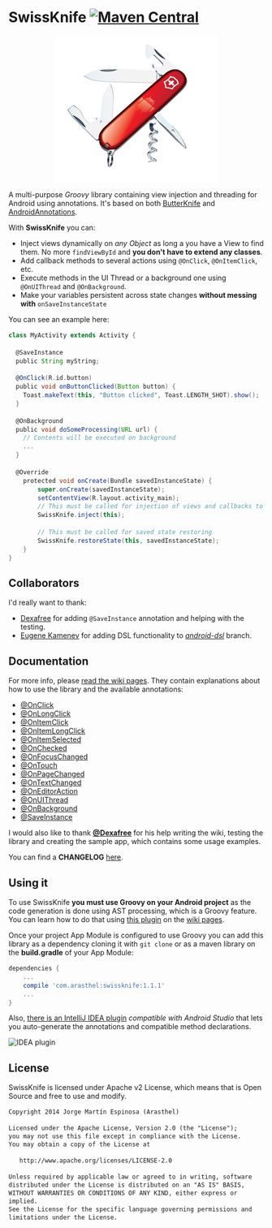 SwissKnife [![Maven Central](https://maven-badges.herokuapp.com/maven-central/com.arasthel/swissknife/badge.svg?style=flat)](https://maven-badges.herokuapp.com/maven-central/com.arasthel/swissknife)
==========


<div align="center"><img src="./SwissKnife.png"></div>

A multi-purpose *Groovy* library containing view injection and threading for Android using annotations. It's based on both [ButterKnife](https://github.com/JakeWharton/butterknife/) and [AndroidAnnotations](https://github.com/excilys/androidannotations).

With **SwissKnife** you can:

* Inject views dynamically on *any Object* as long a you have a View to find them. No more ``findViewById`` and **you don't have to extend any classes**.
* Add callback methods to several actions using ``@OnClick``, ``@OnItemClick``, etc.
* Execute methods in the UI Thread or a background one using ``@OnUIThread`` and ``@OnBackground``.
* Make your variables persistent across state changes **without messing with** `onSaveInstanceState`

You can see an example here:

```groovy
class MyActivity extends Activity {

  @SaveInstance
  public String myString;

  @OnClick(R.id.button)
  public void onButtonClicked(Button button) {
    Toast.makeText(this, "Button clicked", Toast.LENGTH_SHOT).show();
  }

  @OnBackground
  public void doSomeProcessing(URL url) {
    // Contents will be executed on background
    ...
  }

  @Override
    protected void onCreate(Bundle savedInstanceState) {
        super.onCreate(savedInstanceState);
        setContentView(R.layout.activity_main);
        // This must be called for injection of views and callbacks to take place
        SwissKnife.inject(this);

        // This must be called for saved state restoring
        SwissKnife.restoreState(this, savedInstanceState);
    }
}
```

## Collaborators

I'd really want to thank:

* [Dexafree](https://github.com/dexafree) for adding `@SaveInstance` annotation and helping with the testing.
* [Eugene Kamenev](https://github.com/eugene-kamenev) for adding DSL functionality to *[android-dsl](https://github.com/Arasthel/SwissKnife/tree/android-dsl)* branch.

## Documentation

For more info, please [read the wiki pages](https://github.com/Arasthel/SwissKnife/wiki). They contain explanations about how to use the library and the available annotations:

* [@OnClick](https://github.com/Arasthel/SwissKnife/wiki/@OnClick)
* [@OnLongClick](https://github.com/Arasthel/SwissKnife/wiki/@OnLongClick)
* [@OnItemClick](https://github.com/Arasthel/SwissKnife/wiki/@OnItemClick)
* [@OnItemLongClick](https://github.com/Arasthel/SwissKnife/wiki/@OnItemLongClick)
* [@OnItemSelected](https://github.com/Arasthel/SwissKnife/wiki/@OnItemSelected)
* [@OnChecked](https://github.com/Arasthel/SwissKnife/wiki/@OnChecked)
* [@OnFocusChanged](https://github.com/Arasthel/SwissKnife/wiki/@OnFocusChanged)
* [@OnTouch](https://github.com/Arasthel/SwissKnife/wiki/@OnTouch)
* [@OnPageChanged](https://github.com/Arasthel/SwissKnife/wiki/@OnPageChanged)
* [@OnTextChanged](https://github.com/Arasthel/SwissKnife/wiki/@OnTextChanged)
* [@OnEditorAction](https://github.com/Arasthel/SwissKnife/wiki/@OnEditorAction)
* [@OnUIThread](https://github.com/Arasthel/SwissKnife/wiki/@OnUIThread)
* [@OnBackground](https://github.com/Arasthel/SwissKnife/wiki/@OnBackground)
* [@SaveInstance](https://github.com/Arasthel/SwissKnife/wiki/@SaveInstance)

I would also like to thank **[@Dexafree](https://github.com/dexafree)** for his help writing the wiki, testing the library and creating the sample app, which contains some usage examples.

You can find a **CHANGELOG** [here](./CHANGELOG.md).

## Using it

To use SwissKnife **you must use Groovy on your Android project** as the code generation is done using AST processing, which is a Groovy feature. You can learn how to do that using [this plugin](https://github.com/melix/groovy-android-gradle-plugin) on the [wiki pages](https://github.com/Arasthel/SwissKnife/wiki/How-to-use-Groovy).

Once your project App Module is configured to use Groovy you can add this library as a dependency cloning it with ``git clone`` or as a maven library on the **build.gradle** of your App Module:

```groovy
dependencies {
    ...
    compile 'com.arasthel:swissknife:1.1.1'
    ...
}

```

Also, [there is an IntelliJ IDEA plugin](https://github.com/Arasthel/SwissKnife/wiki/SwissKnife-IDEA-Plugin) *compatible with Android Studio* that lets you auto-generate the annotations and compatible method declarations.

![IDEA plugin](https://camo.githubusercontent.com/ffe3a4e6c05f0846162e93ed4d8abfd532b7f826/687474703a2f2f692e696d6775722e636f6d2f5564704e3634652e6a7067)

## License

SwissKnife is licensed under Apache v2 License, which means that is Open Source and free to use and modify.

```
Copyright 2014 Jorge Martín Espinosa (Arasthel)

Licensed under the Apache License, Version 2.0 (the "License");
you may not use this file except in compliance with the License.
You may obtain a copy of the License at

   http://www.apache.org/licenses/LICENSE-2.0

Unless required by applicable law or agreed to in writing, software
distributed under the License is distributed on an "AS IS" BASIS,
WITHOUT WARRANTIES OR CONDITIONS OF ANY KIND, either express or implied.
See the License for the specific language governing permissions and
limitations under the License.
```
